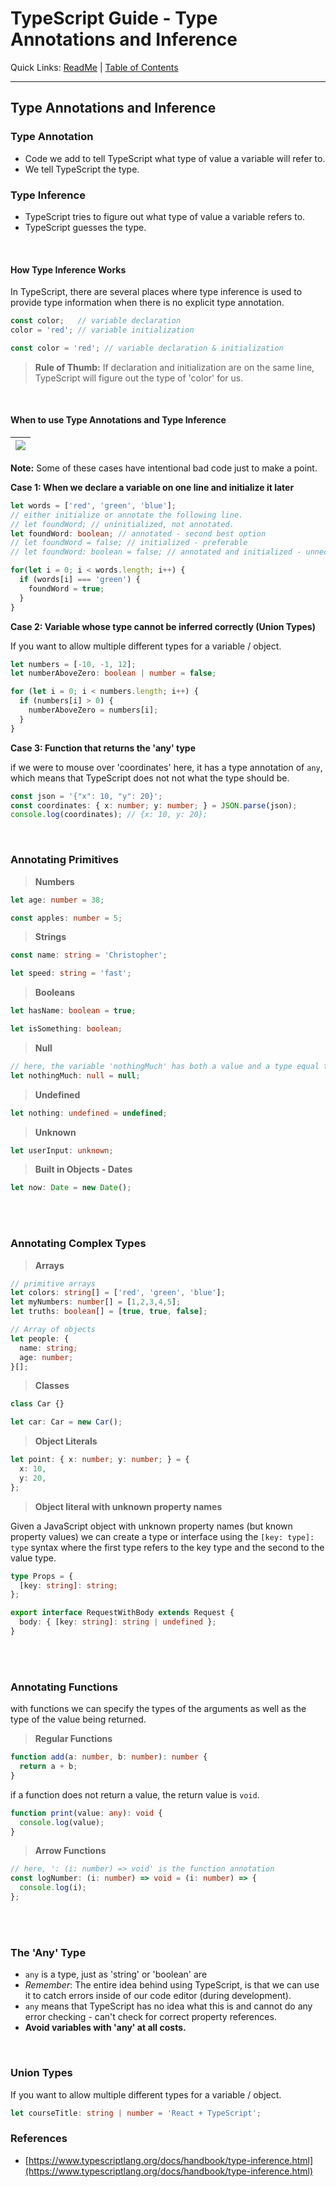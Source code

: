 # TypeScript Guide - Type Annotations and Inference
Quick Links: [ReadMe](../README.md) | [Table of Contents](00-index.md)

---

## Type Annotations and Inference

### Type Annotation

 - Code we add to tell TypeScript what type of value a variable will refer to.
 - We tell TypeScript the type.

### Type Inference

 - TypeScript tries to figure out what type of value a variable refers to.
 - TypeScript guesses the type.

<br />

#### How Type Inference Works

In TypeScript, there are several places where type inference is used to provide type information when there is no explicit type annotation. 


```ts
const color;   // variable declaration
color = 'red'; // variable initialization

const color = 'red'; // variable declaration & initialization
```

> **Rule of Thumb:**
If declaration and initialization are on the same line, TypeScript will figure out the type of 'color' for us.

<br />

#### When to use Type Annotations and Type Inference

|![](./screenshots/05-annotate-vs-infer.png)
|--

**Note:** Some of these cases have intentional bad code just to make a point.


**Case 1: When we declare a variable on one line and initialize it later**

```ts
let words = ['red', 'green', 'blue'];
// either initialize or annotate the following line.
// let foundWord; // uninitialized, not annotated.
let foundWord: boolean; // annotated - second best option
// let foundWord = false; // initialized - preferable
// let foundWord: boolean = false; // annotated and initialized - unnecessary

for(let i = 0; i < words.length; i++) {
  if (words[i] === 'green') {
    foundWord = true;
  }
}
```

**Case 2: Variable whose type cannot be inferred correctly (Union Types)**

If you want to allow multiple different types for a variable / object.

```ts
let numbers = [-10, -1, 12];
let numberAboveZero: boolean | number = false;

for (let i = 0; i < numbers.length; i++) {
  if (numbers[i] > 0) {
    numberAboveZero = numbers[i];
  }
}
```

**Case 3: Function that returns the 'any' type**

if we were to mouse over 'coordinates' here, it has a type annotation of `any`, which means that TypeScript does not not what the type should be.

```ts
const json = '{"x": 10, "y": 20}';
const coordinates: { x: number; y: number; } = JSON.parse(json);
console.log(coordinates); // {x: 10, y: 20};
```

<br />

### Annotating Primitives

> **Numbers**
```ts
let age: number = 38;

const apples: number = 5;
```

> **Strings**
```ts
const name: string = 'Christopher';

let speed: string = 'fast';
```

> **Booleans**
```ts
let hasName: boolean = true;

let isSomething: boolean;
```

> **Null**
```ts
// here, the variable 'nothingMuch' has both a value and a type equal to null.
let nothingMuch: null = null;
```

> **Undefined**
```ts
let nothing: undefined = undefined;
```

> **Unknown**
```ts
let userInput: unknown;
```

> **Built in Objects - Dates**
```ts
let now: Date = new Date();
```

<br /><br />

### Annotating Complex Types

> **Arrays**
```ts
// primitive arrays
let colors: string[] = ['red', 'green', 'blue'];
let myNumbers: number[] = [1,2,3,4,5];
let truths: boolean[] = [true, true, false];

// Array of objects
let people: {
  name: string;
  age: number;
}[];

```

> **Classes**
```ts
class Car {}

let car: Car = new Car();
```

> **Object Literals**
```ts
let point: { x: number; y: number; } = {
  x: 10,
  y: 20,
};
```

> **Object literal with unknown property names**

Given a JavaScript object with unknown property names (but known property values) we can create a type or interface using the `[key: type]: type` syntax where the first type refers to the key type and the second to the value type.

```ts
type Props = {
  [key: string]: string;
};
```

```ts
export interface RequestWithBody extends Request {
  body: { [key: string]: string | undefined };
}
```

<br /><br />

### Annotating Functions

with functions we can specify the types of the arguments as well as the type of the value being returned.

> **Regular Functions**
```ts
function add(a: number, b: number): number {
  return a + b;
}
```

if a function does not return a value, the return value is `void`.

```ts
function print(value: any): void {
  console.log(value);
}
```

> **Arrow Functions**
```ts
// here, ': (i: number) => void' is the function annotation
const logNumber: (i: number) => void = (i: number) => {
  console.log(i);
};
```

<br /><br />

### The 'Any' Type

 - `any` is a type, just as 'string' or 'boolean' are
 - *Remember*: The entire idea behind using TypeScript, is that we can use it to catch errors inside of our code editor (during development).
 - `any` means that TypeScript has no idea what this is and cannot do any error checking - can't check for correct property references.
 - **Avoid variables with 'any' at all costs.**


<br />

### Union Types

If you want to allow multiple different types for a variable / object.

```ts
let courseTitle: string | number = 'React + TypeScript';
```

### References

 - [https://www.typescriptlang.org/docs/handbook/type-inference.html](https://www.typescriptlang.org/docs/handbook/type-inference.html)